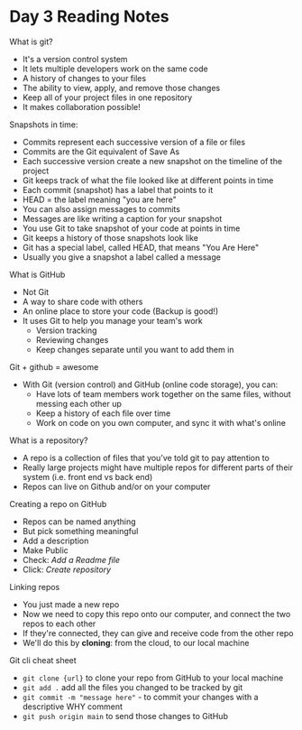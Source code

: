 # Day 3 Reading Notes

What is git?

- It's a version control system
- It lets multiple developers work on the same code
- A history of changes to your files
- The ability to view, apply, and remove those changes
- Keep all of your project files in one repository
- It makes collaboration possible!

Snapshots in time:

- Commits represent each successive version of a file or files
- Commits are the Git equivalent of Save As
- Each successive version create a new snapshot on the timeline of the project
- Git keeps track of what the file looked like at different points in time
- Each commit (snapshot) has a label that points to it
- HEAD = the label meaning "you are here"
- You can also assign messages to commits
- Messages are like writing a caption for your snapshot
- You use Git to take snapshot of your code at points in time
- Git keeps a history of those snapshots look like
- Git has a special label, called HEAD, that means "You Are Here"
- Usually you give a snapshot a label called a message

What is GitHub

- Not Git
- A way to share code with others
- An online place to store your code (Backup is good!)
- It uses Git to help you manage your team's work
  - Version tracking
  - Reviewing changes
  - Keep changes separate until you want to add them in

Git + github = awesome

- With Git (version control) and GitHub (online code storage), you can:
  - Have lots of team members work together on the same files, without messing each other up
  - Keep a history of each file over time
  - Work on code on you own computer, and sync it with what's online

What is a repository?

- A repo is a collection of files that you’ve told git to pay attention to
- Really large projects might have multiple repos for different parts of their system (i.e. front end vs back end)
- Repos can live on Github and/or on your computer

Creating a repo on GitHub

- Repos can be named anything
- But pick something meaningful
- Add a description
- Make Public
- Check: *Add a Readme file*
- Click: *Create repository*

Linking repos

- You just made a new repo
- Now we need to copy this repo onto our computer, and connect the two repos to each other
- If they're connected, they can give and receive code from the other repo
- We'll do this by **cloning**: from the cloud, to our local machine

Git cli cheat sheet

- `git clone {url}` to clone your repo from GitHub to your local machine
- `git add .` add all the files you changed to be tracked by git
- `git commit -m "message here"` - to commit your changes with a descriptive WHY comment
- `git push origin main` to send those changes to GitHub
